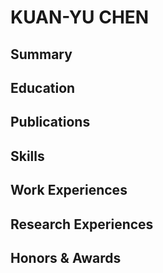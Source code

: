 # KUAN-YU CHEN

## Summary

## Education

## Publications

## Skills

## Work Experiences

## Research Experiences

## Honors & Awards
